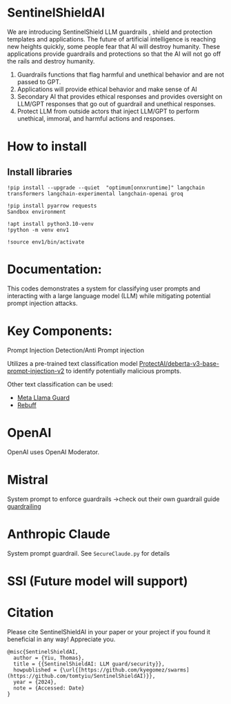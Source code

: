 # SentinelShieldAI
We are introducing SentinelShield LLM guardrails , shield and protection templates and applications.  The future of artificial intelligence is reaching new heights quickly, some people fear that AI will destroy humanity.
These applications provide guardrails and protections so that the AI will not go off the rails and destroy humanity. 
1. Guardrails functions that flag harmful and unethical behavior and are not passed to GPT.  
2. Applications will provide ethical behavior and make sense of AI
3. Secondary AI that provides ethical responses and provides oversight on LLM/GPT responses that go out of guardrail and unethical responses.
4. Protect LLM from outside actors that inject LLM/GPT to perform unethical, immoral, and harmful actions and responses.



# How to install

## Install libraries

```
!pip install --upgrade --quiet  "optimum[onnxruntime]" langchain transformers langchain-experimental langchain-openai groq

!pip install pyarrow requests
Sandbox environment

!apt install python3.10-venv
!python -m venv env1

!source env1/bin/activate
```

# Documentation:

This codes demonstrates a system for classifying user prompts and interacting with a large language model (LLM) while mitigating potential prompt injection attacks.

# Key Components:

Prompt Injection Detection/Anti Prompt injection


Utilizes a pre-trained text classification model [ProtectAI/deberta-v3-base-prompt-injection-v2](https://huggingface.co/protectai/deberta-v3-base-prompt-injection-v2) to identify potentially malicious prompts.

Other text classification can be used: 
+ [Meta Llama Guard](https://huggingface.co/meta-llama/Meta-Llama-Guard-2-8B)
+ [Rebuff](https://github.com/protectai/rebuff) 

# OpenAI
OpenAI uses OpenAI Moderator. 

# Mistral
System prompt to enforce guardrails ->check out their own guardrail guide [guardrailing](https://docs.mistral.ai/capabilities/guardrailing/) 

# Anthropic Claude
System prompt guardrail.
See ``SecureClaude.py`` for details

# SSI (Future model will support)

# Citation

Please cite SentinelShieldAI in your paper or your project if you found it beneficial in any way! Appreciate you.

````
@misc{SentinelShieldAI,
  author = {Yiu, Thomas},
  title = {{SentinelShieldAI: LLM guard/security}},
  howpublished = {\url{[https://github.com/kyegomez/swarms](https://github.com/tomtyiu/SentinelShieldAI)}},
  year = {2024},
  note = {Accessed: Date}
}
````
